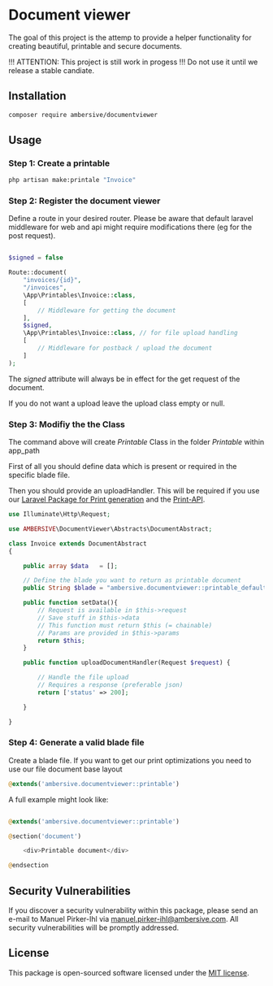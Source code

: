 # Document viewer

The goal of this project is the attemp to provide a helper functionality for creating beautiful, printable and secure documents.

!!! ATTENTION: This project is still work in progess !!! Do not use it until we release a stable candiate.

## Installation

```bash
composer require ambersive/documentviewer
```

## Usage

### Step 1: Create a printable

```bash
php artisan make:printale "Invoice"
```

### Step 2: Register the document viewer

Define a route in your desired router. Please be aware that default laravel middleware for web and api might require modifications there (eg for the post request).

```php

$signed = false

Route::document(
    "invoices/{id}", 
    "/invoices",
    \App\Printables\Invoice::class, 
    [
        // Middleware for getting the document
    ], 
    $signed, 
    \App\Printables\Invoice::class, // for file upload handling
    [
        // Middleware for postback / upload the document
    ]
);

```

The *signed* attribute will always be in effect for the get request of the document.

If you do not want a upload leave the upload class empty or null.

### Step 3: Modifiy the the Class

The command above will create *Printable* Class in the folder *Printable* within app_path

First of all you should define data which is present or required in the specific blade file.

Then you should provide an uploadHandler. This will be required if you use our [Laravel Package for Print generation](https://github.com/AMBERSIVE/laravel-print-api) and the [Print-API](https://github.com/AMBERSIVE/print-api).

```php
use Illuminate\Http\Request;

use AMBERSIVE\DocumentViewer\Abstracts\DocumentAbstract;

class Invoice extends DocumentAbstract
{

    public array $data   = [];

    // Define the blade you want to return as printable document
    public String $blade = "ambersive.documentviewer::printable_default";

    public function setData(){
        // Request is available in $this->request
        // Save stuff in $this->data
        // This function must return $this (= chainable)
        // Params are provided in $this->params
        return $this;
    }

    public function uploadDocumentHandler(Request $request) {

        // Handle the file upload
        // Requires a response (preferable json)
        return ['status' => 200];

    }

}
```

### Step 4: Generate a valid blade file

Create a blade file. If you want to get our print optimizations you need to use our file document base layout

```php
@extends('ambersive.documentviewer::printable')
```

A full example might look like:

```php

@extends('ambersive.documentviewer::printable')

@section('document')

    <div>Printable document</div>

@endsection

``` 

## Security Vulnerabilities

If you discover a security vulnerability within this package, please send an e-mail to Manuel Pirker-Ihl via [manuel.pirker-ihl@ambersive.com](mailto:manuel.pirker-ihl@ambersive.com). All security vulnerabilities will be promptly addressed.

## License

This package is open-sourced software licensed under the [MIT license](https://opensource.org/licenses/MIT).